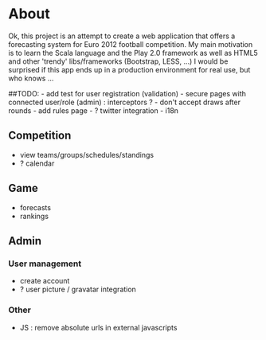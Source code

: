 
# About

Ok, this project is an attempt to create a web application that offers a forecasting system for Euro 2012 football competition.
My main motivation is to learn the Scala language and the Play 2.0 framework as well as HTML5 and other 'trendy' libs/frameworks (Bootstrap, LESS, ...)
I would be surprised if this app ends up in a production environment for real use, but who knows ...

##TODO:
	- add test for user registration (validation)
	- secure pages with connected user/role (admin) : interceptors ?
	- don't accept draws after rounds
	- add rules page
	- ? twitter integration
	- i18n
	
## Competition

- view teams/groups/schedules/standings
- ? calendar

## Game

- forecasts
- rankings

## Admin

### User management
- create account
- ? user picture / gravatar integration
	
### Other
- JS : remove absolute urls in external javascripts